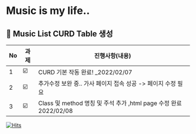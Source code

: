 # Music is my life..
##  🍎 Music List CURD Table 생성 

| No |  과제  | 진행사항(내용) |
| -- | ------ | ------------- |
| 1  |   ☑️  | CURD 기본 작동 완료! _2022/02/07 |
| 2  |   ☑️  | 추가수정 보완 중.. 가사 페이지 접속 성공  -> 페이지 수정 필요  |
| 3  |   ☑️  | Class 및 method 명칭 및 주석 추가 ,html page 수정 완료 2022/02/08 |




[![Hits](https://hits.seeyoufarm.com/api/count/incr/badge.svg?readme=1&url=https%3A%2F%2Fgithub.com%2FgergerJ%2FMusic%2Fnew%2Fmaster&count_bg=%2379C83D&title_bg=%23555555&icon=&icon_color=%23E7E7E7&title=hits&edge_flat=false)](https://hits.seeyoufarm.com)

